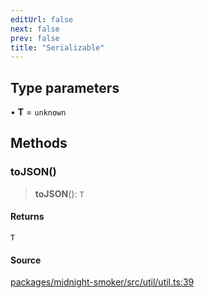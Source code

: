 ```yaml
---
editUrl: false
next: false
prev: false
title: "Serializable"
---
```


## Type parameters

• **T** = `unknown`

## Methods

### toJSON()

> **toJSON**(): `T`

#### Returns

`T`

#### Source

[packages/midnight-smoker/src/util/util.ts:39](https://github.com/boneskull/midnight-smoker/blob/417858b/packages/midnight-smoker/src/util/util.ts#L39)
